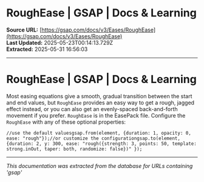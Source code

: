 # RoughEase | GSAP | Docs & Learning

**Source URL:** [https://gsap.com/docs/v3/Eases/RoughEase](https://gsap.com/docs/v3/Eases/RoughEase)  
**Last Updated:** 2025-05-23T00:14:13.729Z  
**Extracted:** 2025-05-31 16:56:03

---

# RoughEase | GSAP | Docs & Learning

Most easing equations give a smooth, gradual transition between the start and end values, but `RoughEase` provides an easy way to get a rough, jagged effect instead, or you can also get an evenly-spaced back-and-forth movement if you prefer. `RoughEase` is in the EasePack file. Configure the `RoughEase` with any of these optional properties:

```
//use the default valuesgsap.from(element, {duration: 1, opacity: 0, ease: "rough"});//or customize the configurationgsap.to(element, {duration: 2, y: 300, ease: "rough({strength: 3, points: 50, template: strong.inOut, taper: both, randomize: false})" });
```

---

*This documentation was extracted from the database for URLs containing 'gsap'*
